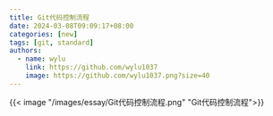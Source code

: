 ```yaml
---
title: Git代码控制流程
date: 2024-03-08T09:09:17+08:00
categories: [new]
tags: [git, standard]
authors:
  - name: wylu
    link: https://github.com/wylu1037
    image: https://github.com/wylu1037.png?size=40
---
```


{{< image "/images/essay/Git代码控制流程.png" "Git代码控制流程">}}
